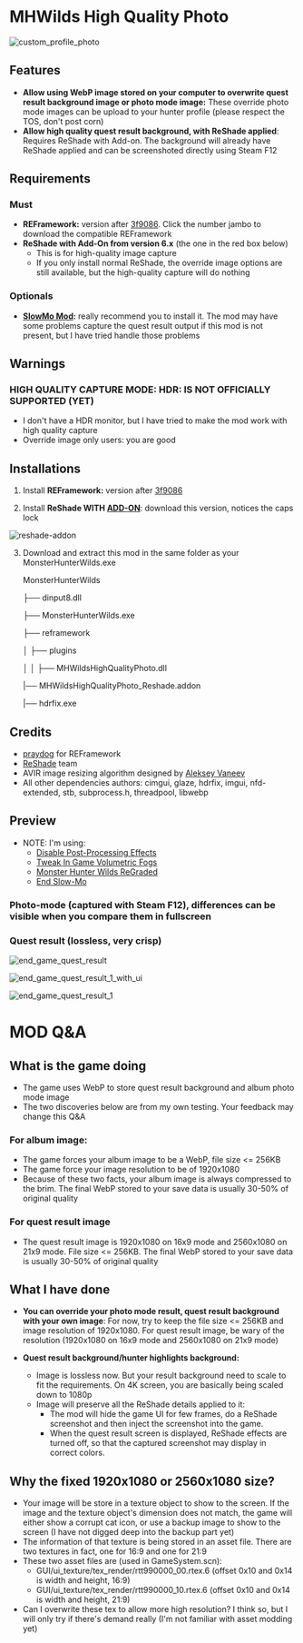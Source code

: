 # MHWilds High Quality Photo

![custom_profile_photo](images/custom_hunter_profile_photo.jpg)

## Features

- **Allow using WebP image stored on your computer to overwrite quest result background image or photo mode image:** These override photo mode images can be upload to your hunter profile (please respect the TOS, don't post corn)
- **Allow high quality quest result background, with ReShade applied**: Requires ReShade with Add-on. The background will already have ReShade applied and can be screenshoted directly using Steam F12

## Requirements

### Must

- **REFramework:** version after [3f9086](https://github.com/praydog/REFramework-nightly/releases/tag/nightly-01165-3f9086ffa7a1d063206f497b0fd56fbb29eacd2a). Click the number jambo to download the compatible REFramework
- **ReShade with Add-On from version 6.x** (the one in the red box below)
    * This is for high-quality image capture
    * If you only install normal ReShade, the override image options are still available, but the high-quality capture will do nothing

### Optionals

- **[SlowMo Mod](https://www.nexusmods.com/monsterhunterwilds/mods/864):** really recommend you to install it. The mod may have some problems capture the quest result output if this mod is not present, but I have tried handle those problems

## Warnings

### HIGH QUALITY CAPTURE MODE: HDR: IS NOT OFFICIALLY SUPPORTED (YET)

- I don't have a HDR monitor, but I have tried to make the mod work with high quality capture
- Override image only users: you are good

## Installations

1. Install **REFramework:** version after [3f9086](https://github.com/praydog/REFramework-nightly/releases/tag/nightly-01165-3f9086ffa7a1d063206f497b0fd56fbb29eacd2a)

2. Install **ReShade WITH [ADD-ON](https://reshade.me/downloads/ReShade_Setup_6.4.1_Addon.exe)**: download this version, notices the caps lock

![reshade-addon](images/Instructions/ReShadeVersion.png)

3. Download and extract this mod in the same folder as your MonsterHunterWilds.exe

    MonsterHunterWilds

    ├── dinput8.dll

    ├── MonsterHunterWilds.exe

    ├── reframework

    │   ├── plugins

    │   │   ├── MHWildsHighQualityPhoto.dll

    |── MHWildsHighQualityPhoto_Reshade.addon

    |── hdrfix.exe

## Credits
- [praydog](https://github.com/praydog/REFramework) for REFramework
- [ReShade](https://github.com/crosire/reshade) team
- AVIR image resizing algorithm designed by [Aleksey Vaneev](https://github.com/avaneev)
- All other dependencies authors: cimgui, glaze, hdrfix, imgui, nfd-extended, stb, subprocess.h, threadpool, libwebp

## Preview

- NOTE: I'm using:
    * [Disable Post-Processing Effects](https://www.nexusmods.com/monsterhunterwilds/mods/221)
    * [Tweak In Game Volumetric Fogs](https://www.nexusmods.com/monsterhunterwilds/mods/455)
    * [Monster Hunter Wilds ReGraded](https://www.nexusmods.com/monsterhunterwilds/mods/594)
    * [End Slow-Mo](https://www.nexusmods.com/monsterhunterwilds/mods/864)

### Photo-mode (captured with Steam F12), differences can be visible when you compare them in fullscreen

### Quest result (lossless, very crisp)

![end_game_quest_result](images/end_game_quest_result.jpg)

![end_game_quest_result_1_with_ui](images/quest_completion_1_with_ui.jpg)

![end_game_quest_result_1](images/quest_completion_1.jpg)

# MOD Q&A

## What is the game doing

- The game uses WebP to store quest result background and album photo mode image
- The two discoveries below are from my own testing. Your feedback may change this Q&A

### For album image:
- The game forces your album image to be a WebP, file size <= 256KB
- The game force your image resolution to be of 1920x1080
- Because of these two facts, your album image is always compressed to the brim. The final WebP stored to your save data is usually 30-50% of original quality

### For quest result image
- The quest result image is 1920x1080 on 16x9 mode and 2560x1080 on 21x9 mode. File size <= 256KB. The final WebP stored to your save data is usually 30-50% of original quality

## What I have done

- **You can override your photo mode result, quest result background with your own image**: For now, try to keep the file size <= 256KB and image resolution of 1920x1080. For quest result image, be wary of the resolution (1920x1080 on 16x9 mode and 2560x1080 on 21x9 mode)

- **Quest result background/hunter highlights background:**
    - Image is lossless now. But your result background need to scale to fit the requirements. On 4K screen, you are basically being scaled down to 1080p
    - Image will preserve all the ReShade details applied to it:
        + The mod will hide the game UI for few frames, do a ReShade screenshot and then inject the screenshot into the game.
        + When the quest result screen is displayed, ReShade effects are turned off, so that the captured screenshot may display in correct colors.

## Why the fixed 1920x1080 or 2560x1080 size?

- Your image will be store in a texture object to show to the screen. If the image and the texture object's dimension does not match, the game will either show a corrupt cat icon, or use a backup image to show to the screen (I have not digged deep into the backup part yet)
- The information of that texture is being stored in an asset file. There are two textures in fact, one for 16:9 and one for 21:9
- These two asset files are (used in GameSystem.scn):
  * GUI/ui_texture/tex_render/rtt990000_00.rtex.6 (offset 0x10 and 0x14 is width and height, 16:9)
  * GUI/ui_texture/tex_render/rtt990000_10.rtex.6 (offset 0x10 and 0x14 is width and height, 21:9)
- Can I overwrite these tex to allow more high resolution? I think so, but I will only try if there's demand really (I'm not familiar with asset modding yet)
